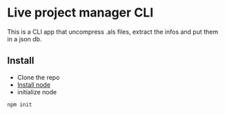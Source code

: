 # Live project manager CLI
This is a CLI app that uncompress .als files, extract the infos and put them in a json db.

## Install
+ Clone the repo
+ [Install node](https://nodejs.org/en/download/package-manager)
+ initialize node
```
npm init
```